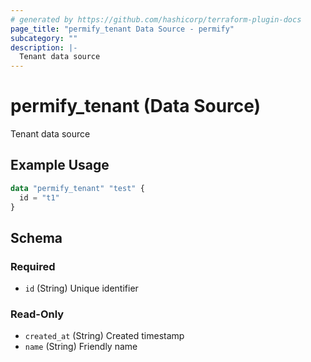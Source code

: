 ```yaml
---
# generated by https://github.com/hashicorp/terraform-plugin-docs
page_title: "permify_tenant Data Source - permify"
subcategory: ""
description: |-
  Tenant data source
---
```


# permify_tenant (Data Source)

Tenant data source

## Example Usage

```terraform
data "permify_tenant" "test" {
  id = "t1"
}
```

<!-- schema generated by tfplugindocs -->
## Schema

### Required

- `id` (String) Unique identifier

### Read-Only

- `created_at` (String) Created timestamp
- `name` (String) Friendly name

